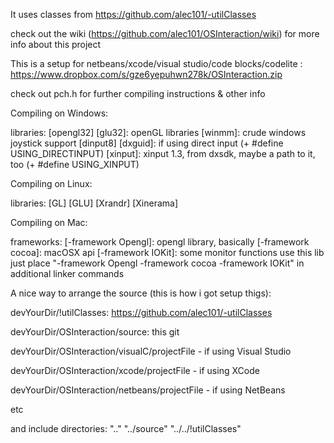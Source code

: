 It uses classes from https://github.com/alec101/-utilClasses 

check out the wiki (https://github.com/alec101/OSInteraction/wiki) for more info about this project

This is a setup for netbeans/xcode/visual studio/code blocks/codelite :
https://www.dropbox.com/s/gze6yepuhwn278k/OSInteraction.zip



check out pch.h for further compiling instructions & other info


Compiling on Windows:

   libraries: [opengl32] [glu32]: openGL libraries 
              [winmm]:            crude windows joystick support
              [dinput8] [dxguid]: if using direct input (+ #define USING_DIRECTINPUT)
              [xinput]:           xinput 1.3, from dxsdk, maybe a path to it, too (+ #define USING_XINPUT)

Compiling on Linux:


  libraries: [GL] [GLU] [Xrandr] [Xinerama]
 
Compiling on Mac:

 frameworks: [-framework Opengl]: opengl library, basically
             [-framework cocoa]:  macOSX api
             [-framework IOKit]:  some monitor functions use this lib
  just place "-framework Opengl -framework cocoa -framework IOKit" in additional linker commands





A nice way to arrange the source (this is how i got setup thigs):

devYourDir/!utilClasses: https://github.com/alec101/-utilClasses 

devYourDir/OSInteraction/source: this git



devYourDir/OSInteraction/visualC/projectFile - if using Visual Studio

devYourDir/OSInteraction/xcode/projectFile - if using XCode

devYourDir/OSInteraction/netbeans/projectFile - if using NetBeans

etc

and include directories: ".." "../source" "../../!utilClasses"

